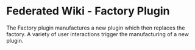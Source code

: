 # Federated Wiki - Factory Plugin

The Factory plugin manufactures a new plugin which then replaces the factory. A variety of user interactions trigger the manufacturing of a new plugin.
